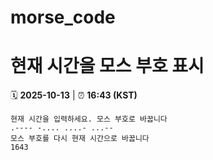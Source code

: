 # morse_code
# 현재 시간을 모스 부호 표시
<!-- MORSE_TIME_START -->
🗓️ **2025-10-13** | ⏰ **16:43 (KST)**

```
현재 시간을 입력하세요. 모스 부호로 바꿉니다
.---- -.... ....- ...--
모스 부호를 다시 현재 시간으로 바꿉니다
1643
```
<!-- MORSE_TIME_END -->
